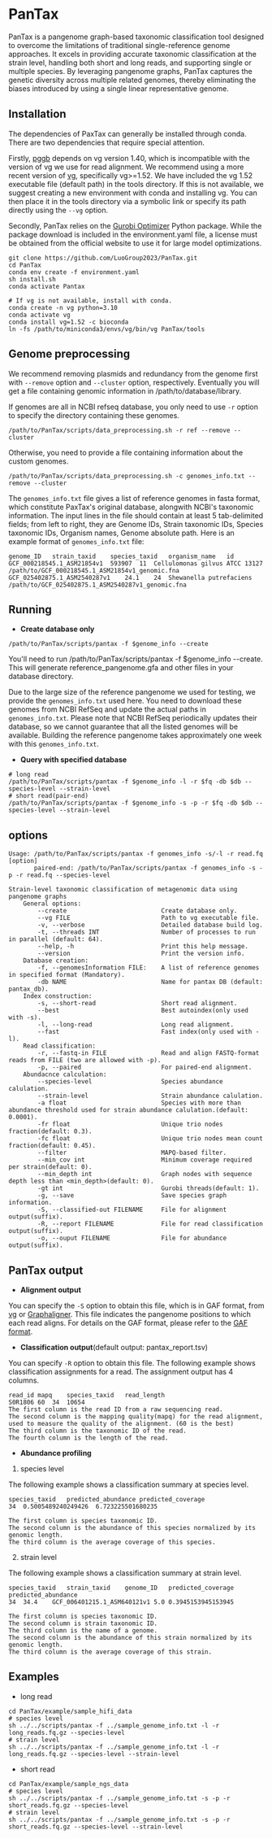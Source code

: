 # PanTax

PanTax is a pangenome graph-based taxonomic classification tool designed to overcome the limitations of traditional single-reference genome approaches. It excels in providing accurate taxonomic classification at the strain level, handling both short and long reads, and supporting single or multiple species. By leveraging pangenome graphs, PanTax captures the genetic diversity across multiple related genomes, thereby eliminating the biases introduced by using a single linear representative genome. 

## Installation
The dependencies of PaxTax can generally be installed through conda. There are two dependencies that require special attention. 

Firstly, [pggb](https://github.com/pangenome/pggb.git) depends on vg version 1.40, which is incompatible with the version of vg we use for read alignment. We recommend using a more recent version of [vg](https://github.com/vgteam/vg.git), specifically vg>=1.52. We have included the vg 1.52 executable file (default path) in the tools directory. If this is not available, we suggest creating a new environment with conda and installing vg. You can then place it in the tools directory via a symbolic link or specify its path directly using the `--vg` option.

Secondly, PanTax relies on the [Gurobi Optimizer](https://www.gurobi.com/solutions/gurobi-optimizer/) Python package. While the package download is included in the environment.yaml file, a license must be obtained from the official website to use it for large model optimizations.


```
git clone https://github.com/LuoGroup2023/PanTax.git
cd PanTax
conda env create -f environment.yaml
sh install.sh
conda activate Pantax

# If vg is not available, install with conda.
conda create -n vg python=3.10
conda activate vg
conda install vg=1.52 -c bioconda
ln -fs /path/to/miniconda3/envs/vg/bin/vg PanTax/tools
```

## Genome preprocessing

We recommend removing plasmids and redundancy from the genome first with `--remove` option and `--cluster` option, respectively. Eventually you will get a file containing genomic information in /path/to/database/library.

If genomes are all in NCBI refseq database, you only need to use `-r` option to specify the directory containing these genomes.

```
/path/to/PanTax/scripts/data_preprocessing.sh -r ref --remove --cluster
```
Otherwise, you need to provide a file containing information about the custom genomes.
```
/path/to/PanTax/scripts/data_preprocessing.sh -c genomes_info.txt --remove --cluster
```
The `genomes_info.txt` file gives a list of reference genomes in fasta format, which constitute PaxTax's original database, alongwith NCBI's taxonomic information. The input lines in the file should contain at least 5 tab-delimited fields; from left to right, they are Genome IDs, Strain taxonomic IDs, Species taxonomic IDs, Organism names, Genome absolute path.
Here is an example format of `genomes_info.txt` file:
```
genome_ID	strain_taxid	species_taxid	organism_name	id
GCF_000218545.1_ASM21854v1	593907	11	Cellulomonas gilvus ATCC 13127	/path/to/GCF_000218545.1_ASM21854v1_genomic.fna
GCF_025402875.1_ASM2540287v1	24.1	24	Shewanella putrefaciens	/path/to/GCF_025402875.1_ASM2540287v1_genomic.fna
```

## Running
* **Create database only** 
```
/path/to/PanTax/scripts/pantax -f $genome_info --create
```
You'll need to run /path/to/PanTax/scripts/pantax -f $genome_info --create. This will generate reference_pangenome.gfa and other files in your database directory.

Due to the large size of the reference pangenome we used for testing, we provide the `genomes_info.txt` used here. You need to download these genomes from NCBI RefSeq and update the actual paths in `genomes_info.txt`. Please note that NCBI RefSeq periodically updates their database, so we cannot guarantee that all the listed genomes will be available. Building the reference pangenome takes approximately one week with this `genomes_info.txt`. 

* **Query with specified database**
```
# long read
/path/to/PanTax/scripts/pantax -f $genome_info -l -r $fq -db $db --species-level --strain-level
# short read(pair-end)
/path/to/PanTax/scripts/pantax -f $genome_info -s -p -r $fq -db $db --species-level --strain-level
```

## options
```
Usage: /path/to/PanTax/scripts/pantax -f genomes_info -s/-l -r read.fq [option]
       paired-end: /path/to/PanTax/scripts/pantax -f genomes_info -s -p -r read.fq --species-level

Strain-level taxonomic classification of metagenomic data using pangenome graphs
    General options:
        --create                          Create database only.
        --vg FILE                         Path to vg executable file.
        -v, --verbose                     Detailed database build log.
        -t, --threads INT                 Number of processes to run in parallel (default: 64).
        --help, -h                        Print this help message.
        --version                         Print the version info.
    Database creation:
        -f, --genomesInformation FILE:    A list of reference genomes in specified format (Mandatory).
        -db NAME                          Name for pantax DB (default: pantax_db).
    Index construction:
        -s, --short-read                  Short read alignment.
        --best                            Best autoindex(only used with -s).
        -l, --long-read                   Long read alignment.
        --fast                            Fast index(only used with -l).
    Read classification:
        -r, --fastq-in FILE               Read and align FASTQ-format reads from FILE (two are allowed with -p).
        -p, --paired                      For paired-end alignment.
    Abundacnce calculation:
        --species-level                   Species abundance calulation.
        --strain-level                    Strain abundance calulation.
        -a float                          Species with more than abundance threshold used for strain abundance calulation.(default: 0.0001).
        -fr float                         Unique trio nodes fraction(default: 0.3).
        -fc float                         Unique trio nodes mean count fraction(default: 0.45).
        --filter                          MAPQ-based filter.
        --min_cov int                     Minimum coverage required per strain(default: 0).
        --min_depth int                   Graph nodes with sequence depth less than <min_depth>(default: 0).
        -gt int                           Gurobi threads(default: 1).
        -g, --save                        Save species graph information.
        -S, --classified-out FILENAME     File for alignment output(suffix).
        -R, --report FILENAME             File for read classification output(suffix).
        -o, --ouput FILENAME              File for abundance output(suffix).
```

## PanTax output
* **Alignment output**

You can specify the `-S` option to obtain this file, which is in GAF format, from [vg](https://github.com/vgteam/vg.git) or [Graphaligner](https://github.com/maickrau/GraphAligner). This file indicates the pangenome positions to which each read aligns. For details on the GAF format, please refer to the [GAF format](https://github.com/lh3/gfatools/blob/master/doc/rGFA.md).

* **Classification output**(default output: pantax_report.tsv)

You can specify `-R` option to obtain this file. The following example shows classification assignments for a read. The assignment output has 4 columns.
```
read_id mapq    species_taxid   read_length
S0R1806	60	34	10654
The first column is the read ID from a raw sequencing read.
The second column is the mapping quality(mapq) for the read alignment, used to measure the quality of the alignment. (60 is the best)
The third column is the taxonomic ID of the read.
The fourth column is the length of the read.
```

* **Abundance profiling**
1. species level

The following example shows a classification summary at species level. 
```
species_taxid	predicted_abundance	predicted_coverage
34	0.5005489240249426	6.723225501680235

The first column is species taxonomic ID.
The second column is the abundance of this species normalized by its genomic length.
The third column is the average coverage of this species.
```

2. strain level

The following example shows a classification summary at strain level. 
```
species_taxid	strain_taxid	genome_ID	predicted_coverage	predicted_abundance
34	34.4	GCF_006401215.1_ASM640121v1	5.0	0.3945153945153945

The first column is species taxonomic ID.
The second column is strain taxonomic ID.
The third column is the name of a genome.
The second column is the abundance of this strain normalized by its genomic length.
The third column is the average coverage of this strain.
```

## Examples

* long read
```
cd PanTax/example/sample_hifi_data
# species level
sh ../../scripts/pantax -f ../sample_genome_info.txt -l -r long_reads.fq.gz --species-level
# strain level
sh ../../scripts/pantax -f ../sample_genome_info.txt -l -r long_reads.fq.gz --species-level --strain-level
```
* short read
```
cd PanTax/example/sample_ngs_data
# species level
sh ../../scripts/pantax -f ../sample_genome_info.txt -s -p -r short_reads.fq.gz --species-level
# strain level
sh ../../scripts/pantax -f ../sample_genome_info.txt -s -p -r short_reads.fq.gz --species-level --strain-level
```